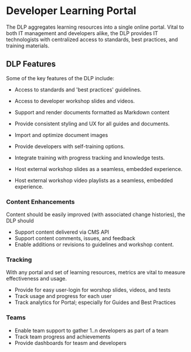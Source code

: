 # Developer Learning Portal

The DLP aggregates learning resources into a single online portal. Vital to both IT management and developers alike, the DLP provides IT technologists with centralized access to standards, best practices, and training materials.

## DLP Features

Some of the key features of the DLP include:

- Access to standards and 'best practices' guidelines.
- Access to developer workshop slides and videos.

- Support and render documents formatted as Markdown content
- Provide consistent styling and UX for all guides and documents.
- Import and optimize document images

- Provide developers with self-training options.
- Integrate training with progress tracking and knowledge tests.
- Host external workshop slides as a seamless, embedded experience.
- Host external workshop video playlists as a seamless, embedded experience.

### Content Enhancements

Content should be easily improved (with associated change histories), the DLP should

- Support content delivered via CMS API
- Support content comments, issues, and feedback
- Enable additions or revisions to guidelines and workshop content.

### Tracking

With any portal and set of learning resources, metrics are vital to measure effectiveness and usage.

- Provide for easy user-login for worshop slides, videos, and tests
- Track usage and progress for each user
- Track analytics for Portal; especially for Guides and Best Practices

### Teams

- Enable team support to gather 1..n developers as part of a team
- Track team progress and achievements
- Provide dashboards for teasm and developers
